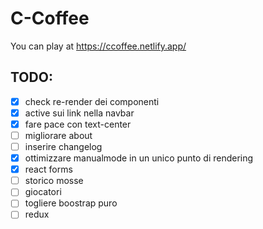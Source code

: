 # C-Coffee

You can play at https://ccoffee.netlify.app/

## TODO:

- [x] check re-render dei componenti
- [x] active sui link nella navbar
- [x] fare pace con text-center
- [ ] migliorare about
- [ ] inserire changelog
- [x] ottimizzare manualmode in un unico punto di rendering
- [x] react forms
- [ ] storico mosse
- [ ] giocatori
- [ ] togliere boostrap puro
- [ ] redux
